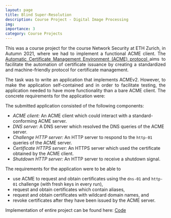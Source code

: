 ```yaml
---
layout: page
title: Blind Super-Resolution
description: Course Project - Digital Image Processing
img:
importance: 3
category: Course Projects
---
```


<p align="justify"> This was a course project for the course Network Security at ETH Zurich, in Autumn 2021, where we had to implement a functional ACME client. The <a href="https://tools.ietf.org/html/rfc8555"> Automatic Certificate Management Environment (ACME) protocol </a> aims to facilitate the automation of certificate issuance by creating a standardized and machine-friendly protocol for certificate management. </p>

<p align="justify">The task was to write an application that implements ACMEv2. However, to make the application self-contained and in order to facilitate testing, the application needed to have more functionality than a bare ACME client. The concrete requirements for the application were: </p>

The submitted application consisted of the following components:
- *ACME client:* An ACME client which could interact with a standard-conforming ACME server.
- *DNS server:* A DNS server which resolved the DNS queries of the ACME server.
- *Challenge HTTP server:* An HTTP server to respond to the `http-01` queries of the ACME server.
- *Certificate HTTPS server:* An HTTPS server which used the certificate obtained by the ACME client.
- *Shutdown HTTP server:*  An HTTP server to receive a shutdown signal.

The requirements for the application were to be able to 
- use ACME to request and obtain certificates using the `dns-01` and `http-01` challenge (with fresh keys in every run),
- request and obtain certificates which contain aliases,
- request and obtain certificates with wildcard domain names, and
- revoke certificates after they have been issued by the ACME server.

Implementation of entire project can be found here: <a href="https://github.com/Siddhant-Ray/ACME-Client"> Code </a>